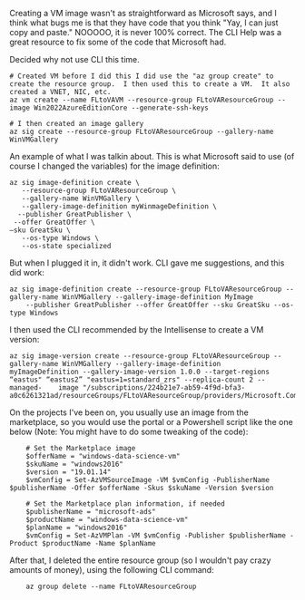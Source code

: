 Creating a VM image wasn't as straightforward as Microsoft says, and I think what bugs me is that they have code that you think "Yay, I can just copy and paste."  NOOOOO, it is never 100% correct.  The CLI Help was a great resource to fix some of the code that Microsoft had. 

Decided why not use CLI this time.

    # Created VM before I did this I did use the "az group create" to create the resource group.  I then used this to create a VM.  It also created a VNET, NIC, etc. 
    az vm create --name FLtoVAVM --resource-group FLtoVAResourceGroup --image Win2022AzureEditionCore --generate-ssh-keys

    # I then created an image gallery 
    az sig create --resource-group FLtoVAResourceGroup --gallery-name WinVMGallery 

An example of what I was talkin about.  This is what Microsoft said to use (of course I changed the variables) for the image definition:

    az sig image-definition create \
       --resource-group FLtoVAResourceGroup \
       --gallery-name WinVMGallery \
       --gallery-image-definition myWinmageDefinition \
      --publisher GreatPublisher \
     --offer GreatOffer \
    —sku GreatSku \
       --os-type Windows \
       --os-state specialized

But when I plugged it in, it didn't work.  CLI gave me suggestions, and this did work:

    az sig image-definition create --resource-group FLtoVAResourceGroup --gallery-name WinVMGallery --gallery-image-definition MyImage 
        --publisher GreatPublisher --offer GreatOffer --sku GreatSku --os-type Windows

I then used the CLI recommended by the Intellisense to create a VM version:

    az sig image-version create --resource-group FLtoVAResourceGroup --gallery-name WinVMGallery --gallery-image-definition         myImageDefinition --gallery-image-version 1.0.0 --target-regions “eastus" “eastus2” "eastus=1=standard_zrs" --replica-count 2 --managed-    image "/subscriptions/224b21e7-ab59-4f9d-bfa3-    a0c6261321ad/resourceGroups/FLtoVAResourceGroup/providers/Microsoft.Compute/virtualMachines/myVM"

On the projects I've been on, you usually use an image from the marketplace, so you would use the portal or a Powershell script like the one below (Note: You might have to do some tweaking of the code):


        # Set the Marketplace image
        $offerName = "windows-data-science-vm"
        $skuName = "windows2016"
        $version = "19.01.14"
        $vmConfig = Set-AzVMSourceImage -VM $vmConfig -PublisherName $publisherName -Offer $offerName -Skus $skuName -Version $version

        # Set the Marketplace plan information, if needed
        $publisherName = "microsoft-ads"
        $productName = "windows-data-science-vm"
        $planName = "windows2016"
        $vmConfig = Set-AzVMPlan -VM $vmConfig -Publisher $publisherName -Product $productName -Name $planName

After that, I deleted the entire resource group (so I wouldn't pay crazy amounts of money), using the following CLI command:

        az group delete --name FLtoVAResourceGroup
